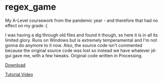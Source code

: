 # regex_game
My A-Level coursework from the pandemic year - and therefore that had no effect on my grade :(

I was having a dig through old files and found it though, so here it is in all its limited glory. Runs on Windows but is extremely temperamental and I'm not gonna do anymore to it now. Also, the source code isn't commented because the original source code was lost so instead we have whatever jd-gui gave me, with a few tweaks. Original code written in Processing.

<a href="https://www.dropbox.com/s/wqpgsw5rcn3eg4o/REGX%20installer.exe?dl=1">Download</a>

<a href="https://youtu.be/3KvdMnCJ3UE">Tutorial Video</a>


